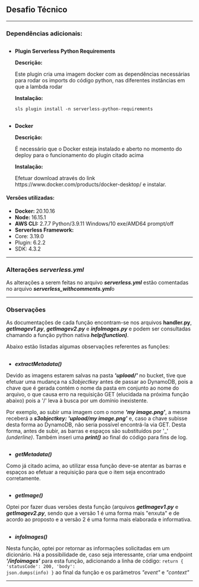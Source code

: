 <h2> Desafio Técnico </h2>

<hr></hr>

<h3>Dependências adicionais:</h3>

  ##
  - <b>Plugin Serverless Python Requirements</b>
    <p><b>Descrição:</b></p>
    <p>Este plugin cria uma imagem docker com as dependências necessárias para rodar os imports do código python, nas diferentes instâncias em que a lambda rodar</p>
    <p><b>Instalação:</b></p>
    <code>sls plugin install -n serverless-python-requirements</code>

<ol></ol>


  ##
  - <b>Docker</b>
    <p><b>Descrição:</b></p>
    <p>É necessário que o Docker esteja instalado e aberto no momento do deploy para o funcionamento do plugin citado acima</p>
    <p><b>Instalação:</b></p>
    <p>Efetuar download através do link https://www.docker.com/products/docker-desktop/ e instalar.</p>
  
  <h4>Versões utilizadas:</h4>
  
  - <b>Docker: </b>20.10.16
  - <b>Node: </b> 16.15.1
  - <b>AWS CLI: </b>2.7.7 Python/3.9.11 Windows/10 exe/AMD64 prompt/off
  - <b>Serverless Framework: </b>
  - Core: 3.19.0
  - Plugin: 6.2.2
  - SDK: 4.3.2

  <hr></hr>

<h3>Alterações <i>serverless.yml</i></h3>
<p>As alterações a serem feitas no arquivo <b><i>serverless.yml</b></i> estão comentadas no arquivo <b><i>serverless_withcomments.yml</b></i>o</p>
  
<hr></hr>

<h3> Observações </h3>

  <p> As documentações de cada função encontram-se nos arquivos <b></i>handler.py</b></i>, <b><i>getImagev1.py</b></i>, <b><i>getImagev2.py</b></i> e <b><i>infoImages.py</b></i> e podem ser consultadas chamando a função python nativa <b><i>help(function)</b></i>.</p>
  

  <p> Abaixo estão listadas algumas observações referentes as funções:</p>

  ##
  - <b><i>extractMetadata()</b></i>

Devido as imagens estarem salvas na pasta <b><i>'upload/'</i></b> no bucket, tive que efetuar uma mudança na <i>s3objectkey</i> antes de passar ao DynamoDB, pois a chave que é gerada contém o nome da pasta em conjunto ao nome do arquivo, o que causa erro na requisição GET (elucidada na próxima função abaixo) pois a '/' leva à busca por um domínio inexistente.

  Por exemplo, ao subir uma imagem com o nome <b><i>'my image.png'</b></i>, a mesma receberá a <b><i>s3objectkey: 'upload/my image.png'</i></b> e, caso a chave subisse desta forma ao DynamoDB, não seria possível encontrá-la via GET. Desta forma, antes de subir, as barras e espaços são substituídos por '_' <i>(underline)</i>. Também inseri uma <i><b>print()</b></i> ao final do código para fins de log.

  ##
  - <b><i>getMetadata()</b></i>

Como já citado acima, ao utilizar essa função deve-se atentar as barras e espaços ao efetuar a requisição para que o item seja encontrado corretamente.
  
  ##
  - <b><i>getImage()</b></i>

Optei por fazer duas versões desta função (arquivos <b><i>getImagev1.py</i></b> e <b><i>getImagev2.py</i></b>, sendo que a versão 1 é uma forma mais "enxuta" e de acordo ao proposto e a versão 2 é uma forma mais elaborada e informativa.

  ##
  - <b><i>infoImages()</b></i>

Nesta função, optei por retornar as informações solicitadas em um dicionário. Há a possibilidade de, caso seja interessante, criar uma endpoint <b><i>'/infoimages'</i></b> para esta função, adicionando a linha de código: <code>return { 'statusCode': 200, 'body': json.dumps(info) }</code> ao final da função e os parâmetros <i>"event"</i> e <i>"context"</i>

<hr></hr>













